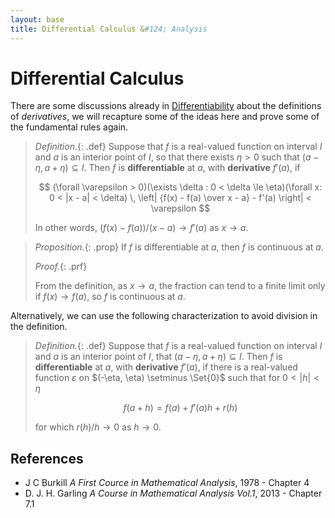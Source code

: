 ```yaml
---
layout: base
title: Differential Calculus &#124; Analysis
---
```


# Differential Calculus

There are some discussions already in [Differentiability](../differential-equations/differentiability.md) about the definitions of _derivatives_,
we will recapture some of the ideas here and prove some of the fundamental rules again.

> *Definition.*{: .def}
> Suppose that $f$ is a real-valued function on interval $I$ and $a$ is an interior point of $I$,
> so that there exists $\eta > 0$ such that $(a - \eta, a + \eta) \subseteq I$.
> Then $f$ is **differentiable** at $a$, with **derivative** $f'(a)$, if
>
> $$
  (\forall \varepsilon > 0)(\exists \delta : 0 < \delta \le \eta)(\forall x: 0 < |x - a| < \delta) \, \left| {f(x) - f(a) \over x - a} - f'(a) \right| < \varepsilon
  $$
>
> In other words, $(f(x) - f(a)) / (x - a) \to f'(a)$ as $x \to a$.

> *Proposition.*{: .prop}
> If $f$ is differentiable at $a$, then $f$ is continuous at $a$.
>
> *Proof.*{: .prf}
>
> From the definition, as $x \to a$, the fraction can tend to a finite limit only if $f(x) \to f(a)$, so $f$ is continuous at $a$.

Alternatively, we can use the following characterization to avoid division in the definition.

> *Definition.*{: .def}
> Suppose that $f$ is a real-valued function on interval $I$ and $a$ is an interior point of $I$,
> that $(a - \eta, a + \eta) \subseteq I$.
> Then $f$ is **differentiable** at $a$, with **derivative** $f'(a)$,
> if there is a real-valued function $\varepsilon$ on $(-\eta, \eta) \setminus \Set{0}$ such that for $0 < \vert h \vert < \eta$
>
> $$
  f(a + h) = f(a) + f'(a)h + r(h)
  $$
>
> for which $r(h)/h \to 0$ as $h \to 0$.

## References

* J C Burkill _A First Cource in Mathematical Analysis_, 1978 - Chapter 4
* D. J. H. Garling _A Course in Mathematical Analysis Vol.1_, 2013 - Chapter 7.1
